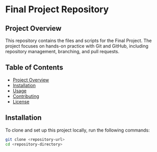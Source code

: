 # Final Project Repository

## Project Overview
This repository contains the files and scripts for the Final Project. The project focuses on hands-on practice with Git and GitHub, including repository management, branching, and pull requests.

## Table of Contents
- [Project Overview](#project-overview)
- [Installation](#installation)
- [Usage](#usage)
- [Contributing](#contributing)
- [License](#license)

## Installation
To clone and set up this project locally, run the following commands:

```bash
git clone <repository-url>
cd <repository-directory>


